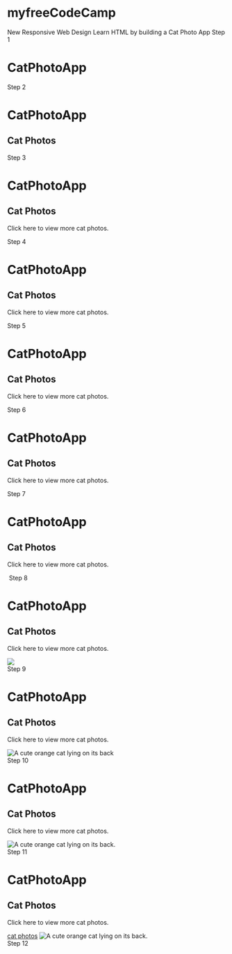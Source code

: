 # myfreeCodeCamp
New Responsive Web Design
Learn HTML by building a Cat Photo App
Step 1
<html>
  <body>
    <h1>CatPhotoApp</h1>
  </body>
</html>
Step 2
<html>
  <body>
    <h1>CatPhotoApp</h1>
    <h2>Cat Photos</h2>
  </body>
</html>
Step 3
<html>
  <body>
    <h1>CatPhotoApp</h1>
    <h2>Cat Photos</h2>
    <p>Click here to view more cat photos.</p>
  </body>
</html>
Step 4
<html>
  <body>
    <h1>CatPhotoApp</h1>
    <h2>Cat Photos</h2>
   <!--TODO: Add link to cat photos-->
    <p>Click here to view more cat photos.</p>
  </body>
</html>
Step 5
<html>
  <body>
    <h1>CatPhotoApp</h1>
    <main>
    <h2>Cat Photos</h2>
    <!-- TODO: Add link to cat photos -->
    <p>Click here to view more cat photos.</p>
    </main>
  </body>
</html>
Step 6
<html>
  <body>
    <h1>CatPhotoApp</h1>
    <main>
      <h2>Cat Photos</h2>
      <!-- TODO: Add link to cat photos -->
      <p>Click here to view more cat photos.</p>
    </main>
Step 7
<html>
  <body>
    <h1>CatPhotoApp</h1>
    <main>
      <h2>Cat Photos</h2>
      <!-- TODO: Add link to cat photos -->
      <p>Click here to view more cat photos.</p>
      <img>
Step 8 
<html>
  <body>
    <h1>CatPhotoApp</h1>
    <main>
      <h2>Cat Photos</h2>
      <!-- TODO: Add link to cat photos -->
      <p>Click here to view more cat photos.</p>
      <img src="https://cdn.freecodecamp.org/curriculum/cat-photo-app/relaxing-cat.jpg">
    </main>
  </body>
</html>
Step 9
<html>
  <body>
    <h1>CatPhotoApp</h1>
    <main>
      <h2>Cat Photos</h2>
      <!-- TODO: Add link to cat photos -->
      <p>Click here to view more cat photos.</p>
      <img src="https://cdn.freecodecamp.org/curriculum/cat-photo-app/relaxing-cat.jpg" alt="A cute orange cat lying on its back">
    </main>
  </body>
</html>
Step 10
<html>
  <body>
    <h1>CatPhotoApp</h1>
    <main>
      <h2>Cat Photos</h2>
      <!-- TODO: Add link to cat photos -->
      <p>Click here to view more cat photos.</p>
      <a href='https://freecatphotoapp.com'></a>
      <img src="https://cdn.freecodecamp.org/curriculum/cat-photo-app/relaxing-cat.jpg" alt="A cute orange cat lying on its back.">
    </main>
  </body>
</html>
Step 11
<html>
  <body>
    <h1>CatPhotoApp</h1>
    <main>
      <h2>Cat Photos</h2>
      <!-- TODO: Add link to cat photos -->
      <p>Click here to view more cat photos.</p>
      <a href="https://freecatphotoapp.com">cat photos</a>
      <img src="https://cdn.freecodecamp.org/curriculum/cat-photo-app/relaxing-cat.jpg" alt="A cute orange cat lying on its back.">
    </main>
  </body>
</html>
Step 12

